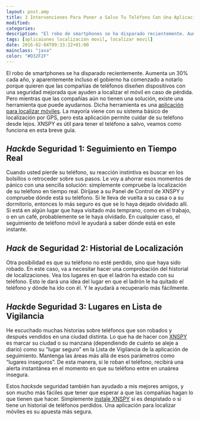 ```yaml
---
layout: post.amp
title: 3 Intervenciones Para Poner a Salvo Tu Teléfono Con Una Aplicación Para Localizar El Móvil
modified:
categories:
description: "El robo de smartphones se ha disparado recientemente. Aumenta un 30% cada año, y aparentemente incluso el gobierno ha comenzado a notarlo porque quieren que las compañías de teléfonos diseñen dispositivos con una seguridad mejorada que ayuden a localizar el móvil en caso de pérdida."
tags: [aplicaiones localización movil, localizar movil]
date: 2016-02-04T09:33:22+01:00
mainclass: "java"
color: "#D32F2F"
---
```


El robo de smartphones se ha disparado recientemente. Aumenta un 30% cada año, y aparentemente incluso el gobierno ha comenzado a notarlo porque quieren que las compañías de teléfonos diseñen dispositivos con una seguridad mejorada que ayuden a localizar el móvil en caso de pérdida. Pero mientras que las compañías aún no tienen una solución, existe una herramienta que puede ayudarnos. Dicha herramienta es una [aplicación para localizar móviles](http://xnspy.com/es/cell-phone-tracker.html). La mayoría viene con su sistema básico de localización por GPS, pero esta aplicación permite cuidar de su teléfono desde lejos. XNSPY es útil para tener el teléfono a salvo, veamos como funciona en esta breve guía.

<!--ad-->

*Hack*de Seguridad 1: Seguimiento en Tiempo Real
------------------------------------------------

Cuando usted pierde su teléfono, su reacción instintiva es buscar en los bolsillos o retroceder sobre sus pasos. Le voy a ahorrar esos momentos de pánico con una sencilla solución: simplemente compruebe la localización de su teléfono en tiempo real. Diríjase a su Panel de Control de XNSPY y compruebe dónde está su teléfono. Si le lleva de vuelta a su casa o a su dormitorio, entonces lo más seguro es que se lo haya dejado olvidado allí. Si está en algún lugar que haya visitado más temprano, como en el trabajo, o en un café, probablemente se le haya olvidado. En cualquier caso, el seguimiento de teléfono móvil le ayudará a saber dónde está en este instante.

*Hack* de Seguridad 2: Historial de Localización
------------------------------------------------

Otra posibilidad es que su teléfono no esté perdido, sino que haya sido robado. En este caso, va a necesitar hacer una comprobación del historial de localizaciones. Vea los lugares en que el ladrón ha estado con su teléfono. Esto le dará una idea del lugar en que el ladrón le ha quitado el teléfono y dónde ha ido con él. Y le ayudará a recuperarlo más fácilmente.

*Hack*de Seguridad 3: Lugares en Lista de Vigilancia
----------------------------------------------------
He escuchado muchas historias sobre teléfonos que son robados y después vendidos en una ciudad distinta. Lo que ha de hacer con [XNSPY](http://xnspy.com/es/) es marcar su ciudad o su manzana (dependiendo de cuánto se aleje a diario) como su “lugar seguro” en la Lista de Vigilancia de la aplicación de seguimiento. Mantenga las áreas más allá de esos parámetros como “lugares inseguros”. De esta manera, si le roban el teléfono, recibirá una alerta instantánea en el momento en que su teléfono entre en unaárea insegura.


Estos *hacks*de seguridad también han ayudado a mis mejores amigos, y son mucho más fáciles que tener que esperar a que las compañías hagan lo que tienen que hacer. Simplemente [instale XNSPY](http://xnspy.com/es/buy-now.html) si es despistado o si tiene un historial de teléfonos perdidos. Una aplicación para localizar móviles es su apuesta más segura.
